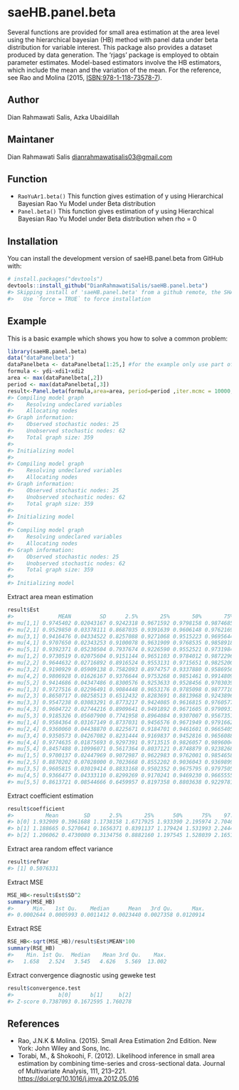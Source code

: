 
<!-- README.md is generated from README.Rmd. Please edit that file -->

# saeHB.panel.beta

Several functions are provided for small area estimation at the area
level using the hierarchical bayesian (HB) method with panel data under
beta distribution for variable interest. This package also provides a
dataset produced by data generation. The ‘rjags’ package is employed to
obtain parameter estimates. Model-based estimators involve the HB
estimators, which include the mean and the variation of the mean. For
the reference, see Rao and Molina (2015, <ISBN:978-1-118-73578-7>).

## Author

Dian Rahmawati Salis, Azka Ubaidillah

## Maintaner

Dian Rahmawati Salis <dianrahmawatisalis03@gmail.com>

## Function

- `RaoYuAr1.beta()` This function gives estimation of y using
  Hierarchical Bayesian Rao Yu Model under Beta distribution
- `Panel.beta()` This function gives estimation of y using Hierarchical
  Bayesian Rao Yu Model under Beta distribution when rho = 0

## Installation

You can install the development version of saeHB.panel.beta from GitHub
with:

``` r
# install.packages("devtools")
devtools::install_github("DianRahmawatiSalis/saeHB.panel.beta")
#> Skipping install of 'saeHB.panel.beta' from a github remote, the SHA1 (fe67bb61) has not changed since last install.
#>   Use `force = TRUE` to force installation
```

## Example

This is a basic example which shows you how to solve a common problem:

``` r
library(saeHB.panel.beta)
data("dataPanelbeta")
dataPanelbeta <- dataPanelbeta[1:25,] #for the example only use part of the dataset
formula <- ydi~xdi1+xdi2 
area <- max(dataPanelbeta[,2])
period <- max(dataPanelbeta[,3])
result<-Panel.beta(formula,area=area, period=period ,iter.mcmc = 10000,thin=5,burn.in = 1000,data=dataPanelbeta)
#> Compiling model graph
#>    Resolving undeclared variables
#>    Allocating nodes
#> Graph information:
#>    Observed stochastic nodes: 25
#>    Unobserved stochastic nodes: 62
#>    Total graph size: 359
#> 
#> Initializing model
#> 
#> Compiling model graph
#>    Resolving undeclared variables
#>    Allocating nodes
#> Graph information:
#>    Observed stochastic nodes: 25
#>    Unobserved stochastic nodes: 62
#>    Total graph size: 359
#> 
#> Initializing model
#> 
#> Compiling model graph
#>    Resolving undeclared variables
#>    Allocating nodes
#> Graph information:
#>    Observed stochastic nodes: 25
#>    Unobserved stochastic nodes: 62
#>    Total graph size: 359
#> 
#> Initializing model
```

Extract area mean estimation

``` r
result$Est
#>              MEAN         SD      2.5%       25%       50%       75%     97.5%
#> mu[1,1] 0.9745402 0.02043167 0.9242318 0.9671592 0.9798158 0.9874685 0.9962959
#> mu[2,1] 0.9529850 0.03378111 0.8687035 0.9391639 0.9606148 0.9762169 0.9920275
#> mu[3,1] 0.9416476 0.04334522 0.8257088 0.9271068 0.9515223 0.9695644 0.9886169
#> mu[4,1] 0.9707650 0.02343253 0.9100078 0.9631909 0.9768535 0.9858918 0.9956301
#> mu[5,1] 0.9392371 0.05230504 0.7937674 0.9226590 0.9552521 0.9731984 0.9904665
#> mu[1,2] 0.9730519 0.02075604 0.9151144 0.9651103 0.9784012 0.9872296 0.9955669
#> mu[2,2] 0.9644632 0.02716892 0.8916524 0.9553131 0.9715651 0.9825200 0.9941719
#> mu[3,2] 0.9190929 0.05909138 0.7582093 0.8974757 0.9337880 0.9586956 0.9846804
#> mu[4,2] 0.9806928 0.01626167 0.9376644 0.9753268 0.9851461 0.9914809 0.9977165
#> mu[5,2] 0.9414686 0.04347486 0.8300576 0.9253633 0.9528456 0.9703039 0.9899214
#> mu[1,3] 0.9727516 0.02296491 0.9084448 0.9653176 0.9785098 0.9877710 0.9961441
#> mu[2,3] 0.8650717 0.08258513 0.6512432 0.8283691 0.8813968 0.9243896 0.9664624
#> mu[3,3] 0.9547238 0.03083291 0.8773217 0.9424085 0.9616815 0.9760577 0.9921776
#> mu[4,3] 0.9604722 0.02744216 0.8909641 0.9491892 0.9671605 0.9790931 0.9939556
#> mu[5,3] 0.9185326 0.05607900 0.7741958 0.8964084 0.9307007 0.9567351 0.9842448
#> mu[1,4] 0.9584364 0.03167149 0.8737031 0.9456576 0.9671949 0.9791662 0.9929711
#> mu[2,4] 0.9360060 0.04438870 0.8225671 0.9184701 0.9461601 0.9665405 0.9865605
#> mu[3,4] 0.9350573 0.04267082 0.8231444 0.9169837 0.9452816 0.9656088 0.9877537
#> mu[4,4] 0.9774635 0.01875693 0.9297391 0.9713515 0.9826057 0.9896004 0.9971276
#> mu[5,4] 0.8457488 0.10996071 0.5617364 0.8037121 0.8748879 0.9238268 0.9705472
#> mu[1,5] 0.9700137 0.02447969 0.9072987 0.9622983 0.9762001 0.9854658 0.9954380
#> mu[2,5] 0.8870202 0.07028000 0.7023668 0.8552202 0.9036043 0.9369899 0.9772847
#> mu[3,5] 0.9605815 0.03019414 0.8833168 0.9502352 0.9675795 0.9797505 0.9936401
#> mu[4,5] 0.9366477 0.04333110 0.8299269 0.9170241 0.9469230 0.9665555 0.9886723
#> mu[5,5] 0.8613721 0.08544666 0.6459957 0.8197358 0.8803638 0.9229781 0.9675223
```

Extract coefficient estimation

``` r
result$coefficient
#>          Mean        SD      2.5%       25%      50%      75%    97.5%
#> b[0] 1.932909 0.3961688 1.1738158 1.6717925 1.933390 2.195974 2.704684
#> b[1] 1.188665 0.5270641 0.1656371 0.8391137 1.179424 1.531993 2.244406
#> b[2] 1.206062 0.4730080 0.3134756 0.8882160 1.197545 1.528039 2.165126
```

Extract area random effect variance

``` r
result$refVar
#> [1] 0.5076331
```

Extract MSE

``` r
MSE_HB<-result$Est$SD^2
summary(MSE_HB)
#>      Min.   1st Qu.    Median      Mean   3rd Qu.      Max. 
#> 0.0002644 0.0005993 0.0011412 0.0023440 0.0027358 0.0120914
```

Extract RSE

``` r
RSE_HB<-sqrt(MSE_HB)/result$Est$MEAN*100
summary(RSE_HB)
#>    Min. 1st Qu.  Median    Mean 3rd Qu.    Max. 
#>   1.658   2.524   3.545   4.626   5.569  13.002
```

Extract convergence diagnostic using geweke test

``` r
result$convergence.test
#>              b[0]      b[1]     b[2]
#> Z-score 0.7387093 0.1672595 1.760278
```

## References

- Rao, J.N.K & Molina. (2015). Small Area Estimation 2nd Edition. New
  York: John Wiley and Sons, Inc.
- Torabi, M., & Shokoohi, F. (2012). Likelihood inference in small area
  estimation by combining time-series and cross-sectional data. Journal
  of Multivariate Analysis, 111, 213–221.
  <https://doi.org/10.1016/j.jmva.2012.05.016>
